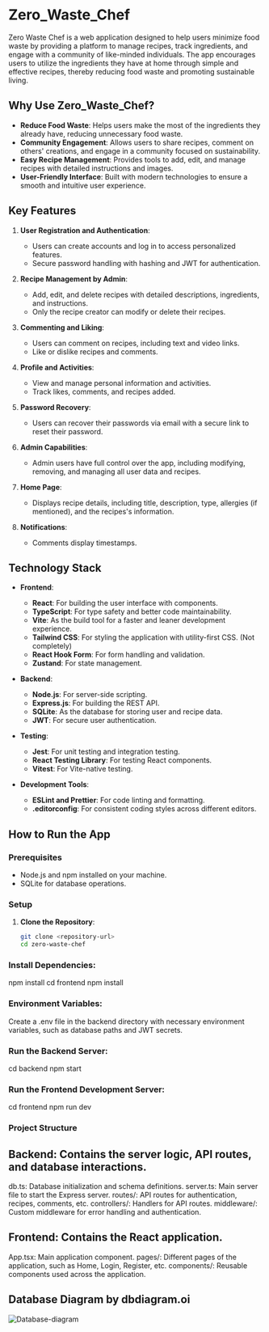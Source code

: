 # Zero_Waste_Chef

Zero Waste Chef is a web application designed to help users minimize food waste by providing a platform to manage recipes, track ingredients, and engage with a community of like-minded individuals. The app encourages users to utilize the ingredients they have at home through simple and effective recipes, thereby reducing food waste and promoting sustainable living.

## Why Use Zero_Waste_Chef?

- **Reduce Food Waste**: Helps users make the most of the ingredients they already have, reducing unnecessary food waste.
- **Community Engagement**: Allows users to share recipes, comment on others' creations, and engage in a community focused on sustainability.
- **Easy Recipe Management**: Provides tools to add, edit, and manage recipes with detailed instructions and images.
- **User-Friendly Interface**: Built with modern technologies to ensure a smooth and intuitive user experience.

## Key Features

1. **User Registration and Authentication**:
   - Users can create accounts and log in to access personalized features.
   - Secure password handling with hashing and JWT for authentication.

2. **Recipe Management by Admin**:
   - Add, edit, and delete recipes with detailed descriptions, ingredients, and instructions.
   - Only the recipe creator can modify or delete their recipes.

3. **Commenting and Liking**:
   - Users can comment on recipes, including text and video links.
   - Like or dislike recipes and comments.

4. **Profile and Activities**:
   - View and manage personal information and activities.
   - Track likes, comments, and recipes added.

5. **Password Recovery**:
   - Users can recover their passwords via email with a secure link to reset their password. 

6. **Admin Capabilities**:
   - Admin users have full control over the app, including modifying, removing, and managing all user data and recipes.

7. **Home Page**:
   - Displays recipe details, including title, description,  type, allergies (if mentioned), and the recipes's information.

8. **Notifications**:
   - Comments display timestamps.

## Technology Stack

- **Frontend**:
  - **React**: For building the user interface with components.
  - **TypeScript**: For type safety and better code maintainability.
  - **Vite**: As the build tool for a faster and leaner development experience.
  - **Tailwind CSS**: For styling the application with utility-first CSS. (Not completely)
  - **React Hook Form**: For form handling and validation.
  - **Zustand**: For state management.

- **Backend**:
  - **Node.js**: For server-side scripting.
  - **Express.js**: For building the REST API.
  - **SQLite**: As the database for storing user and recipe data.
  - **JWT**: For secure user authentication.

- **Testing**:
  - **Jest**: For unit testing and integration testing.
  - **React Testing Library**: For testing React components.
  - **Vitest**: For Vite-native testing.

- **Development Tools**:
  - **ESLint and Prettier**: For code linting and formatting.
  - **.editorconfig**: For consistent coding styles across different editors.

## How to Run the App

### Prerequisites

- Node.js and npm installed on your machine.
- SQLite for database operations.

### Setup

1. **Clone the Repository**:
   ```bash
   git clone <repository-url>
   cd zero-waste-chef

 ### Install Dependencies:
 npm install
cd frontend
npm install

 ### Environment Variables:

Create a .env file in the backend directory with necessary environment variables, such as database paths and JWT secrets.

### Run the Backend Server:
cd backend
npm start

### Run the Frontend Development Server:
cd frontend
npm run dev

### Project Structure
## Backend: Contains the server logic, API routes, and database interactions.

db.ts: Database initialization and schema definitions.
server.ts: Main server file to start the Express server.
routes/: API routes for authentication, recipes, comments, etc.
controllers/: Handlers for API routes.
middleware/: Custom middleware for error handling and authentication.

## Frontend: Contains the React application.
App.tsx: Main application component.
pages/: Different pages of the application, such as Home, Login, Register, etc.
components/: Reusable components used across the application.

## Database Diagram by dbdiagram.oi
![Database-diagram](document/zero_waste_chef%20(1).png)